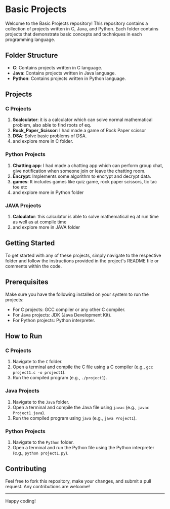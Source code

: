 # Basic Projects

Welcome to the Basic Projects repository! This repository contains a collection of projects written in C, Java, and Python. Each folder contains projects that demonstrate basic concepts and techniques in each programming language.

## Folder Structure

- **C**: Contains projects written in C language.
- **Java**: Contains projects written in Java language.
- **Python**: Contains projects written in Python language.

## Projects

### C Projects
1. **Scalculator**: it is a calculator which can solve normal mathematical problem, also able to find roots of eq.
2. **Rock_Paper_Scissor**: I had made a game of Rock Paper scissor
3. **DSA**: Solve basic problems of DSA.
4. and explore more in C folder.

### Python Projects
1. **Chatting app**: I had made a chatting app which can perform group chat, give notification when someone join or leave the chatting room.
2. **Encrypt**: Implements some algorithm to encrypt and decrypt data. 
3. **games**: It includes games like quiz game, rock paper scissors, tic tac toe etc
4. and explore more in Python folder

### JAVA Projects
1. **Calculator**: this calculator is able to solve mathematical eq at run time as well as at compile time
2. and explore more in JAVA folder

## Getting Started

To get started with any of these projects, simply navigate to the respective folder and follow the instructions provided in the project's README file or comments within the code.

## Prerequisites

Make sure you have the following installed on your system to run the projects:

- For C projects: GCC compiler or any other C compiler.
- For Java projects: JDK (Java Development Kit).
- For Python projects: Python interpreter.

## How to Run

### C Projects
1. Navigate to the `C` folder.
2. Open a terminal and compile the C file using a C compiler (e.g., `gcc project1.c -o project1`).
3. Run the compiled program (e.g., `./project1`).

### Java Projects
1. Navigate to the `Java` folder.
2. Open a terminal and compile the Java file using `javac` (e.g., `javac Project1.java`).
3. Run the compiled program using `java` (e.g., `java Project1`).

### Python Projects
1. Navigate to the `Python` folder.
2. Open a terminal and run the Python file using the Python interpreter (e.g., `python project1.py`).

## Contributing

Feel free to fork this repository, make your changes, and submit a pull request. Any contributions are welcome!



---

Happy coding!
